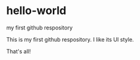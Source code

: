 # hello-world
my first github respository

This is my first github respository.
I like its UI style.

That's all!
